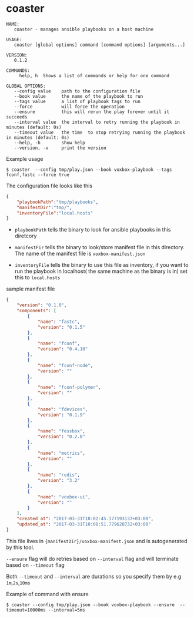 # coaster



```
NAME:
   coaster - manages ansible playbooks on a host machine

USAGE:
   coaster [global options] command [command options] [arguments...]

VERSION:
   0.1.2

COMMANDS:
     help, h  Shows a list of commands or help for one command

GLOBAL OPTIONS:
   --config value    path to the configuration file
   --book value      the name of the playbook to run
   --tags value      a list of playbook tags to run
   --force           will force the operation
   --ensure          this will rerun the play forever until it succeeds
   --interval value  the interval to retry running the playbook in minutes (default: 0s)
   --timeout value   the time  to stop retrying running the playbook in minutes (default: 0s)
   --help, -h        show help
   --version, -v     print the version
```

Example usage

```
$ coaster  --config tmp/play.json --book voxbox-playbook --tags fconf,fastc --force true
```

The configuration file looks like this 

```json
{
    "playbookPath":"tmp/playbooks",
    "manifestDir":"tmp/",
    "inventoryFile":"local.hosts"
}
```
* `playbookPath` tells the binary to look for ansible playbooks in this diretcory

* `manifestFir` tells the binary to look/store manifest file in this directory. The name of the manifest file is `voxbox-manifest.json`

* `inventoryFile` tells the binary to use this file as inventory, if you want to run the playbook in localhost( the same machine as the binary is in) set this to `local.hosts`

sample manifest file

```json
{
	"version": "0.1.0",
	"components": [
		{
			"name": "fastc",
			"version": "0.1.5"
		},
		{
			"name": "fconf",
			"version": "0.4.10"
		},
		{
			"name": "fconf-node",
			"version": ""
		},
		{
			"name": "fconf-polymer",
			"version": ""
		},
		{
			"name": "fdevices",
			"version": "0.1.9"
		},
		{
			"name": "fessbox",
			"version": "0.2.0"
		},
		{
			"name": "metrics",
			"version": ""
		},
		{
			"name": "redis",
			"version": "3.2"
		},
		{
			"name": "voxbox-ui",
			"version": ""
		}
	],
	"created_at": "2017-03-31T10:02:45.177193137+03:00",
	"updated_at": "2017-03-31T10:08:51.779628732+03:00"
}
```
This file lives in `{manifestDir}/voxbox-manifest.json` and is autogenerated by this tool.

`--ensure` flag will do retries based on `--interval` flag and will terminate based on `--timeout` flag

Both `--timeout` and `--interval` are durations so you specify them by e.g `1m`,`2s`,`10ms`

Example of command with ensure

```
$ coaster --config tmp/play.json --book voxbox-playbook --ensure  --timeout=10000ms --interval=5ms
```